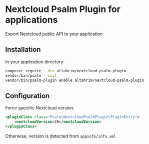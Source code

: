 # Nextcloud Psalm Plugin for applications

Export Nextcloud public API to your application 

## Installation
In your application directory:
```bash
composer require --dev altahrim/nextcloud-psalm-plugin
vendor/bin/psalm --init
vendor/bin/psalm-plugin enable altahrim/nextcloud-psalm-plugin
```

## Configuration
Force specific Nextcloud version:
```xml
<pluginClass class="Psalm\NextcloudPsalmPlugin\PluginEntry">
    <nextcloudVersion>28</nextcloudVersion>
</pluginClass>
```
Otherwise, version is detected from `appinfo/info.xml`

